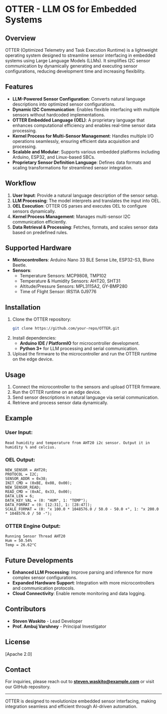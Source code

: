 # OTTER - LLM OS for Embedded Systems

## Overview
OTTER (Optimized Telemetry and Task Execution Runtime) is a lightweight operating system designed to streamline sensor interfacing in embedded systems using Large Language Models (LLMs). It simplifies I2C sensor communication by dynamically generating and executing sensor configurations, reducing development time and increasing flexibility.

## Features
- **LLM-Powered Sensor Configuration**: Converts natural language descriptions into optimized sensor configurations.
- **Dynamic I2C Communication**: Enables flexible interfacing with multiple sensors without hardcoded implementations.
- **OTTER Embedded Language (OEL)**: A proprietary language that enhances computational efficiency and enables real-time sensor data processing.
- **Kernel Process for Multi-Sensor Management**: Handles multiple I/O operations seamlessly, ensuring efficient data acquisition and processing.
- **Scalable and Modular**: Supports various embedded platforms including Arduino, ESP32, and Linux-based SBCs.
- **Proprietary Sensor Definition Language**: Defines data formats and scaling transformations for streamlined sensor integration.

## Workflow
1. **User Input**: Provide a natural language description of the sensor setup.
2. **LLM Processing**: The model interprets and translates the input into OEL.
3. **OEL Execution**: OTTER OS parses and executes OEL to configure sensors dynamically.
4. **Kernel Process Management**: Manages multi-sensor I2C communication efficiently.
5. **Data Retrieval & Processing**: Fetches, formats, and scales sensor data based on predefined rules.

## Supported Hardware
- **Microcontrollers**: Arduino Nano 33 BLE Sense Lite, ESP32-S3, Bluno Beetle.
- **Sensors**:
  - Temperature Sensors: MCP9808, TMP102
  - Temperature & Humidity Sensors: AHT20, SHT31
  - Altitude/Pressure Sensors: MPL3115A2, GY-BMP280
  - Time of Flight Sensor: IRS11A 0J9776
  
## Installation
1. Clone the OTTER repository:
   ```sh
   git clone https://github.com/your-repo/OTTER.git
   ```
2. Install dependencies:
   - **Arduino IDE / PlatformIO** for microcontroller development.
   - **Python 3+** for LLM processing and serial communication.
3. Upload the firmware to the microcontroller and run the OTTER runtime on the edge device.

## Usage
1. Connect the microcontroller to the sensors and upload OTTER firmware.
2. Run the OTTER runtime on an edge device.
3. Send sensor descriptions in natural language via serial communication.
4. Retrieve and process sensor data dynamically.

## Example
### User Input:
```plaintext
Read humidity and temperature from AHT20 i2c sensor. Output it in humidity % and celcius.
```
### OEL Output:
```plaintext
NEW_SENSOR = AHT20;
PROTOCOL = I2C;
SENSOR_ADDR = 0x38;
INIT_CMD = (0xBE, 0x08, 0x00);
NEW_SENSOR_READ;
READ_CMD = (0xAC, 0x33, 0x00);
DATA_LEN = 6;
DATA_KEY_VAL = (0: "HUM", 1: "TEMP");
DATA_FORMAT = (0: [12:31], 1: [28:47]);
SCALE_FORMAT = (0: "x 100.0 * 1048576.0 / 50.0 - 50.0 +", 1: "x 200.0 * 1048576.0 / 50 -");
```
### OTTER Engine Output:
```plaintext
Running Sensor Thread AHT20
Hum = 50.54%
Temp = 26.62°C
```

## Future Developments
- **Enhanced LLM Processing**: Improve parsing and inference for more complex sensor configurations.
- **Expanded Hardware Support**: Integration with more microcontrollers and communication protocols.
- **Cloud Connectivity**: Enable remote monitoring and data logging.

## Contributors
- **Steven Waskito** - Lead Developer
- **Prof. Ambuj Varshney** - Principal Investigator

## License
[Apache 2.0]

## Contact
For inquiries, please reach out to **steven.waskito@example.com** or visit our GitHub repository.

---

OTTER is designed to revolutionize embedded sensor interfacing, making integration seamless and efficient through AI-driven automation.

